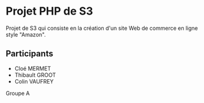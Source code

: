# Projet PHP de S3

Projet de S3 qui consiste en la création d'un
site Web de commerce en ligne style "Amazon".

## Participants
- Cloé MERMET
- Thibault GROOT
- Colin VAUFREY

Groupe A
